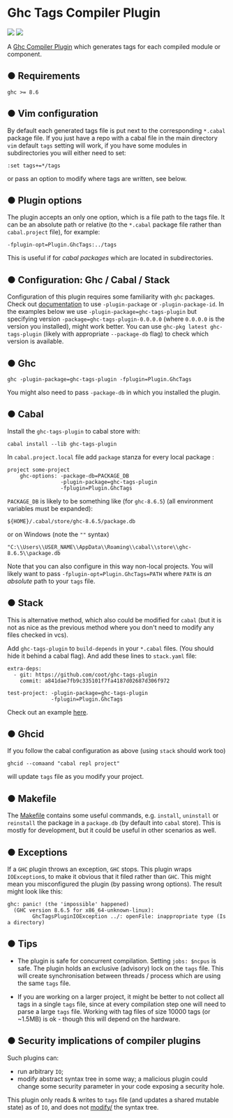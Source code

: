 Ghc Tags Compiler Plugin
========================
![](https://github.com/coot/ghc-tags-plugin/workflows/GHC-8.8.3/badge.svg)
![](https://github.com/coot/ghc-tags-plugin/workflows/GHC-8.6.5/badge.svg)

A [Ghc Compiler Plugin](https://downloads.haskell.org/~ghc/latest/docs/html/users_guide/extending_ghc.html#compiler-plugins)
which generates tags for each compiled module or component.


● Requirements
--------------

```
ghc >= 8.6
```

● Vim configuration
-------------------

By default each generated tags file is put next to the corresponding `*.cabal`
package file.  If you just have a repo with a cabal file in the main directory
`vim` default `tags` setting will work, if you have some modules in
subdirectories you will either need to set:
```
:set tags+=*/tags
```
or pass an option to modify where tags are written, see below.


● Plugin options
----------------

The plugin accepts an only one option, which is a file path to the tags file.
It can be an absolute path or relative (to the `*.cabal` package file rather
than `cabal.project` file), for example:
```
-fplugin-opt=Plugin.GhcTags:../tags
```
This is useful if for *cabal packages* which are located in subdirectories.


● Configuration: Ghc / Cabal / Stack
------------------------------------

Configuration of this plugin requires some familiarity with `ghc` packages.
Check out
[documentation](https://downloads.haskell.org/~ghc/latest/docs/html/users_guide/packages.html#packages)
to use `-plugin-package` or `-plugin-package-id`.  In the examples below we
use `-plugin-package=ghc-tags-plugin` but specifying version
`-package=ghc-tags-plugin-0.0.0.0` (where `0.0.0.0` is the version you
installed), might work better.  You can use `ghc-pkg latest ghc-tags-plugin`
(likely with appropriate `--package-db` flag) to check which version is
available.

## ● Ghc

```
ghc -plugin-package=ghc-tags-plugin -fplugin=Plugin.GhcTags
```

You might also need to pass `-package-db` in which you installed the plugin.

## ● Cabal

Install the `ghc-tags-plugin` to cabal store with:
```
cabal install --lib ghc-tags-plugin
```

In `cabal.project.local` file add `package` stanza for every local package :
```
project some-project
    ghc-options: -package-db=PACKAGE_DB
                 -plugin-package=ghc-tags-plugin
                 -fplugin=Plugin.GhcTags
```

`PACKAGE_DB` is likely to be something like (for `ghc-8.6.5`)
(all environment variables must be expanded):
```
${HOME}/.cabal/store/ghc-8.6.5/package.db
```
or on Windows (note the `""` syntax)
```
"C:\\Users\\USER_NAME\\AppData\\Roaming\\cabal\\store\\ghc-8.6.5\\package.db
```

Note that you can also configure in this way non-local projects.  You will
likely want to pass `-fplugin-opt=Plugin.GhcTags=PATH` where `PATH` is *an
absolute* path to your `tags` file.


## ● Stack

This is alternative method, which also could be modified for `cabal` (but it is
not as nice as the previous method where you don't need to modify any files
checked in vcs).

Add `ghc-tags-plugin` to  `build-depends` in your `*.cabal` files. (You should
hide it behind a cabal flag).  And add these lines to `stack.yaml` file:

```
extra-deps:
  - git: https://github.com/coot/ghc-tags-plugin
    commit: a841dae7fb9c335101f7fa4187d02687d306f972

test-project: -plugin-package=ghc-tags-plugin
              -fplugin=Plugin.GhcTags
```

Check out an example
[here](https://github.com/coot/ghc-tags-plugin/tree/stack-setup/test-project).


## ● Ghcid

If you follow the cabal configuration as above (using `stack` should work too)
```
ghcid --comaand "cabal repl project"
```
will update `tags` file as you modify your project.


## ● Makefile

The [Makefile](https://github.com/coot/ghc-tags-plugin/blob/master/Makefile)
contains some useful commands, e.g. `install`,  `uninstall` or `reinstall` the
package in a `package.db` (by default into `cabal` store).  This is mostly for
development, but it could be useful in other scenarios as well.

● Exceptions
------------

If a `GHC` plugin throws an exception, `GHC` stops.  This plugin wraps
`IOException`s, to make it obvious that it filed rather than `GHC`.  This
might mean you misconfigured the plugin (by passing wrong options).  The
result might look like this:

```
ghc: panic! (the 'impossible' happened)
  (GHC version 8.6.5 for x86_64-unknown-linux):
        GhcTagsPluginIOException ../: openFile: inappropriate type (Is a directory)

```

● Tips
------

- The plugin is safe for concurrent compilation.  Setting `jobs: $ncpus` is
  safe.  The plugin holds an exclusive (advisory) lock on the `tags` file.
  This will create synchronisation between threads / process which are using
  the same `tags` file.

- If you are working on a larger project, it might be better to not collect all
  tags in a single `tags` file, since at every compilation step one will need
  to parse a large `tags` file.  Working with tag files of size 10000 tags (or
  ~1.5MB) is ok - though this will depend on the hardware.


● Security implications of compiler plugins
-------------------------------------------

Such plugins can:

* run arbitrary `IO`;
* modify abstract syntax tree in some way;  a malicious plugin could change
  some security parameter in your code exposing a security hole.

This plugin only reads & writes to `tags` file (and updates a shared mutable
state) as of `IO`, and does not
[modify/](https://github.com/coot/ghc-tags-plugin/blob/master/src/Plugin/GhcTags.hs#L95)
the syntax tree.
